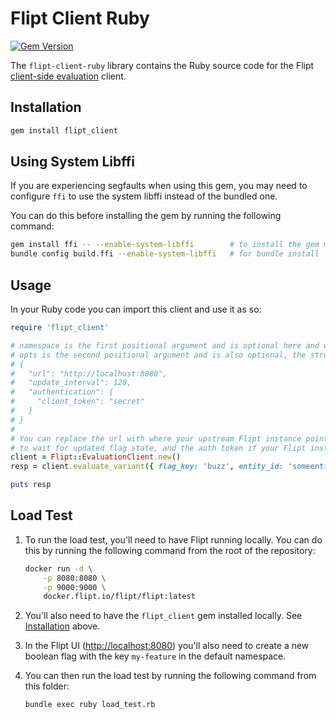 # Flipt Client Ruby

[![Gem Version](https://badge.fury.io/rb/flipt_client.svg)](https://badge.fury.io/rb/flipt_client)

The `flipt-client-ruby` library contains the Ruby source code for the Flipt [client-side evaluation](https://www.flipt.io/docs/integration/client) client.

## Installation

```bash
gem install flipt_client
```

## Using System Libffi

If you are experiencing segfaults when using this gem, you may need to configure `ffi` to use the system libffi instead of the bundled one.

You can do this before installing the gem by running the following command:

```bash
gem install ffi -- --enable-system-libffi        # to install the gem manually
bundle config build.ffi --enable-system-libffi   # for bundle install
```

## Usage

In your Ruby code you can import this client and use it as so:

```ruby
require 'flipt_client'

# namespace is the first positional argument and is optional here and will have a value of "default" if not specified.
# opts is the second positional argument and is also optional, the structure is:
# {
#   "url": "http://localhost:8080",
#   "update_interval": 120,
#   "authentication": {
#     "client_token": "secret"
#   }
# }
#
# You can replace the url with where your upstream Flipt instance points to, the update interval for how long you are willing
# to wait for updated flag state, and the auth token if your Flipt instance requires it.
client = Flipt::EvaluationClient.new()
resp = client.evaluate_variant({ flag_key: 'buzz', entity_id: 'someentity', context: { fizz: 'buzz' } })

puts resp
```

## Load Test

1. To run the load test, you'll need to have Flipt running locally. You can do this by running the following command from the root of the repository:

   ```bash
   docker run -d \
       -p 8080:8080 \
       -p 9000:9000 \
       docker.flipt.io/flipt/flipt:latest
   ```

2. You'll also need to have the `flipt_client` gem installed locally. See [Installation](#installation) above.
3. In the Flipt UI (<http://localhost:8080>) you'll also need to create a new boolean flag with the key `my-feature` in the default namespace.
4. You can then run the load test by running the following command from this folder:

   ```bash
   bundle exec ruby load_test.rb
   ```

